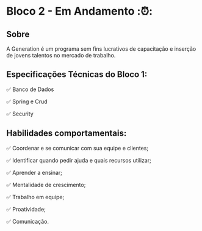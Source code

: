 <h1>Bloco 2 - Em Andamento :⏰: </h1>

<h2>Sobre </h2>
<p> A Generation é um programa sem fins lucrativos de capacitação e inserção de jovens talentos no mercado de trabalho. <p>


<h2> Especificações Técnicas do Bloco 1: </h2>
<p> ✅ Banco de Dados <p>
<p> ✅ Spring e Crud<p> 
<p> ✅ Security <p>

<h2> Habilidades comportamentais: </h2> 
<p> ✅ Coordenar e se comunicar com sua equipe e clientes;<p> 
<p> ✅ Identificar quando pedir ajuda e quais recursos utilizar;<p> 
<p> ✅ Aprender a ensinar;<p> 
<p> ✅ Mentalidade de crescimento;<p> 
<p> ✅ Trabalho em equipe;<p> 
<p> ✅ Proatividade;<p> 
<p> ✅ Comunicação.<p> 
